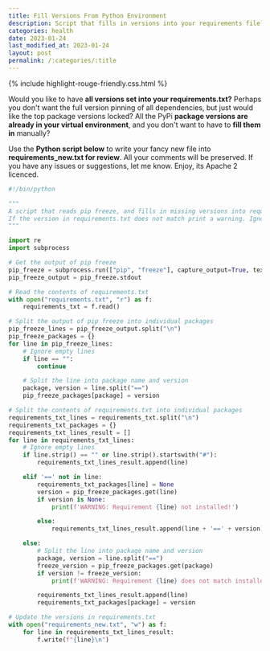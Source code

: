 ```yaml
---
title: Fill Versions From Python Environment
description: Script that fills in versions into your requirements file
categories: health
date: 2023-01-24
last_modified_at: 2023-01-24
layout: post
permalink: /:categories/:title
---
```


{% include highlight-rouge-friendly.css.html %}

Would you like to have **all versions set into your requirements.txt?**
Perhaps you don't want the full version pinning of all dependencies, but just would like the top package versions locked?
All the PyPi **package versions are already in your virtual environment**, and you don't want to have to **fill them in** manually?

Use the **Python script below** to write your fancy new file into **requirements_new.txt for review**. All your comments will be preserved. 
If you have any issues or suggestions, let me know. Enjoy, its Apache 2 licenced.

```python
#!/bin/python

"""
A script that reads pip freeze, and fills in missing versions into requirements.txt for corresponding packages.
If the version in requirements.txt does not match print a warning. Ignore comments in requirement.txt.
"""

import re
import subprocess

# Get the output of pip freeze
pip_freeze = subprocess.run(["pip", "freeze"], capture_output=True, text=True)
pip_freeze_output = pip_freeze.stdout

# Read the contents of requirements.txt
with open("requirements.txt", "r") as f:
    requirements_txt = f.read()

# Split the output of pip freeze into individual packages
pip_freeze_lines = pip_freeze_output.split("\n")
pip_freeze_packages = {}
for line in pip_freeze_lines:
    # Ignore empty lines
    if line == "":
        continue

    # Split the line into package name and version
    package, version = line.split("==")
    pip_freeze_packages[package] = version

# Split the contents of requirements.txt into individual packages
requirements_txt_lines = requirements_txt.split("\n")
requirements_txt_packages = {}
requirements_txt_lines_result = []
for line in requirements_txt_lines:
    # Ignore empty lines
    if line.strip() == "" or line.strip().startswith("#"):
        requirements_txt_lines_result.append(line)

    elif '==' not in line:
        requirements_txt_packages[line] = None
        version = pip_freeze_packages.get(line)
        if version is None:
            print(f'WARNING: Requirement {line} not installed!')

        else:
            requirements_txt_lines_result.append(line + '==' + version)

    else:
        # Split the line into package name and version
        package, version = line.split("==")
        freeze_version = pip_freeze_packages.get(package)
        if version != freeze_version:
            print(f'WARNING: Requirement {line} does not match installed version: {freeze_version}')

        requirements_txt_lines_result.append(line)
        requirements_txt_packages[package] = version

# Update the versions in requirements.txt
with open("requirements_new.txt", "w") as f:
    for line in requirements_txt_lines_result:
        f.write(f"{line}\n")
```